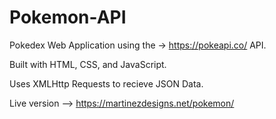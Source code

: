 # Pokemon-API

Pokedex Web Application using the -> https://pokeapi.co/ API.

Built with HTML, CSS, and JavaScript. 

Uses XMLHttp Requests to recieve JSON Data. 

Live version --> https://martinezdesigns.net/pokemon/
